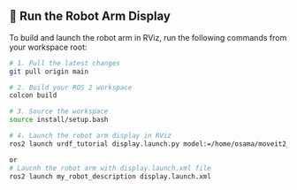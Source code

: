 ## 🚀 Run the Robot Arm Display

To build and launch the robot arm in RViz, run the following commands from your workspace root:

```bash
# 1. Pull the latest changes
git pull origin main

# 2. Build your ROS 2 workspace
colcon build

# 3. Source the workspace
source install/setup.bash

# 4. Launch the robot arm display in RViz
ros2 launch urdf_tutorial display.launch.py model:=/home/osama/moveit2_ws/src/my_robot_description/urdf/arm2arm.urdf.xacro

or 
# Laucnh the robot arm with display.launch.xml file
ros2 launch my_robot_description display.launch.xml

